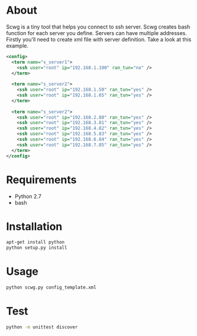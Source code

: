 # About

Scwg is a tiny tool that helps you connect to ssh server.
Scwg creates bash function for each server you define.
Servers can have multiple addresses.
Firstly you'll need to create xml file with server definition. 
Take a look at this example.  
```xml
<config>
  <term name="s_server1">
    <ssh user="root" ip="192.168.1.100" ran_tun="no" /> 
  </term>
  
  <term name="s_server2">
    <ssh user="root" ip="192.168.1.50" ran_tun="yes" /> 
    <ssh user="root" ip="192.168.1.65" ran_tun="yes" /> 
  </term>
  
  <term name="s_server2">
    <ssh user="root" ip="192.168.2.80" ran_tun="yes" /> 
    <ssh user="root" ip="192.168.3.81" ran_tun="yes" /> 
    <ssh user="root" ip="192.168.4.82" ran_tun="yes" /> 
    <ssh user="root" ip="192.168.5.83" ran_tun="yes" /> 
    <ssh user="root" ip="192.168.6.84" ran_tun="yes" /> 
    <ssh user="root" ip="192.168.7.85" ran_tun="yes" /> 
  </term>
</config>
```


# Requirements
* Python 2.7
* bash

# Installation
```sh
apt-get install python
python setup.py install
```

# Usage
```sh
python scwg.py config_template.xml
```

# Test

```sh
python -m unittest discover
```
